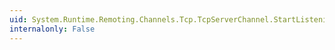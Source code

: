 ```yaml
---
uid: System.Runtime.Remoting.Channels.Tcp.TcpServerChannel.StartListening(System.Object)
internalonly: False
---
```

